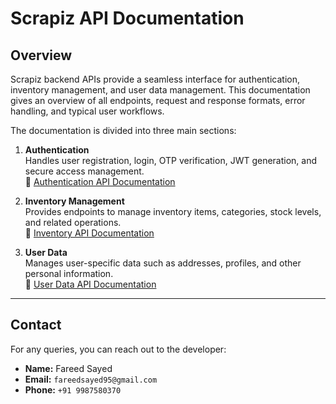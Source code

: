 # Scrapiz API Documentation

## Overview

Scrapiz backend APIs provide a seamless interface for authentication, inventory management, and user data management. This documentation gives an overview of all endpoints, request and response formats, error handling, and typical user workflows.

The documentation is divided into three main sections:

1. **Authentication**  
   Handles user registration, login, OTP verification, JWT generation, and secure access management.  
   🔗 [Authentication API Documentation](server/authentication/Readme.md)

2. **Inventory Management**  
   Provides endpoints to manage inventory items, categories, stock levels, and related operations.  
   🔗 [Inventory API Documentation](server/inventory/README.md)

3. **User Data**  
   Manages user-specific data such as addresses, profiles, and other personal information.  
   🔗 [User Data API Documentation](server/user/README.md)

---

## Contact

For any queries, you can reach out to the developer:  

- **Name:** Fareed Sayed  
- **Email:** `fareedsayed95@gmail.com`  
- **Phone:** `+91 9987580370`
